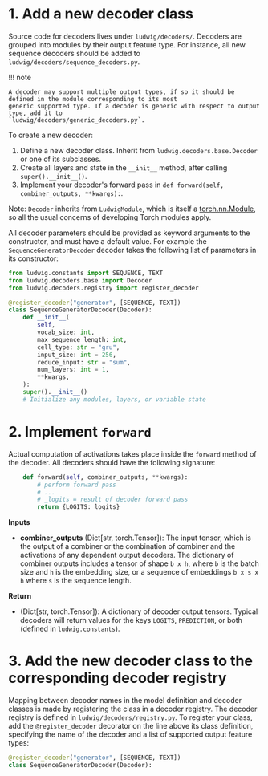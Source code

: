 # 1. Add a new decoder class

Source code for decoders lives under `ludwig/decoders/`.
Decoders are grouped into modules by their output feature type. For instance, all new sequence decoders should be added
to `ludwig/decoders/sequence_decoders.py`.

!!! note

    A decoder may support multiple output types, if so it should be defined in the module corresponding to its most
    generic supported type. If a decoder is generic with respect to output type, add it to
    `ludwig/decoders/generic_decoders.py`.

To create a new decoder:

1. Define a new decoder class. Inherit from `ludwig.decoders.base.Decoder` or one of its subclasses.
2. Create all layers and state in the `__init__` method, after calling `super().__init__()`.
3. Implement your decoder's forward pass in `def forward(self, combiner_outputs, **kwargs):`.

Note: `Decoder` inherits from `LudwigModule`, which is itself a [torch.nn.Module](https://pytorch.org/docs/stable/generated/torch.nn.Module.html),
so all the usual concerns of developing Torch modules apply.

All decoder parameters should be provided as keyword arguments to the constructor, and must have a default value.
For example the `SequenceGeneratorDecoder` decoder takes the following list of parameters in its constructor:

```python
from ludwig.constants import SEQUENCE, TEXT
from ludwig.decoders.base import Decoder
from ludwig.decoders.registry import register_decoder

@register_decoder("generator", [SEQUENCE, TEXT])
class SequenceGeneratorDecoder(Decoder):
    def __init__(
        self,
        vocab_size: int,
        max_sequence_length: int,
        cell_type: str = "gru",
        input_size: int = 256,
        reduce_input: str = "sum",
        num_layers: int = 1,
        **kwargs,
    ):
    super().__init__()
    # Initialize any modules, layers, or variable state
```

# 2. Implement `forward`

Actual computation of activations takes place inside the `forward` method of the decoder.
All decoders should have the following signature:

```python
    def forward(self, combiner_outputs, **kwargs):
        # perform forward pass
        # ...
        # _logits = result of decoder forward pass
        return {LOGITS: logits}
```

__Inputs__

- __combiner_outputs__ (Dict[str, torch.Tensor]): The input tensor, which is the output of a combiner or the combination of combiner and the
activations of any dependent output decoders. The dictionary of combiner outputs includes a tensor of shape `b x h`, where `b` is the batch
size and `h` is the embedding size, or a sequence of embeddings `b x s x h` where `s` is the sequence length.

__Return__

- (Dict[str, torch.Tensor]): A dictionary of decoder output tensors.  Typical decoders will return values for the keys
`LOGITS`, `PREDICTION`, or both (defined in `ludwig.constants`).

# 3. Add the new decoder class to the corresponding decoder registry

Mapping between decoder names in the model definition and decoder classes is made by registering the class in a decoder
registry. The decoder registry is defined in `ludwig/decoders/registry.py`. To register your class,
add the `@register_decoder` decorator on the line above its class definition, specifying the name of the decoder and a
list of supported output feature types:

```python
@register_decoder("generator", [SEQUENCE, TEXT])
class SequenceGeneratorDecoder(Decoder):
```
